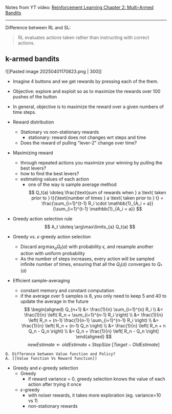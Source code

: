 Notes from YT video: [Reinforcement Learning Chapter 2: Multi-Armed Bandits](https://www.youtube.com/watch?v=9LhNHK1ULxs)

---

Difference between RL and SL:
> RL evaluates actions taken rather than instructing with correct actions.


## k-armed bandits
![[Pasted image 20250401170823.png | 300]]
- Imagine 4 buttons and we get rewards by pressing each of the them. 
- Objective: explore and exploit so as to maximize the rewards over 100 pushes of the button
- In general, objective is to maximize the reward over a given numbers of time steps.

- Reward distribution
	- Stationary vs non-stationary rewards
		- stationary: reward does not changes wrt steps and time
	- Does the reward of pulling "lever-2" change over time?

- Maximizing reward
	- through repeated actions you maximize your winning by pulling the best levers?
	- how to find the best levers?
	- estimating values of each action 
		- one of the way is sample average method
$$
Q_t(a) \doteq \frac{\text{sum of rewards when } a \text{ taken prior to } t}{\text{number of times } a \text{ taken prior to } t} = \frac{\sum_{i=1}^{t-1} R_i \cdot \mathbb{1}_{A_i = a}}{\sum_{i=1}^{t-1} \mathbb{1}_{A_i = a}}
$$

- Greedy action selection rule
$$
A_t \doteq \arg\max\limits_{a} Q_t(a)
$$
- Greedy vs. $\epsilon$-greedy action selection
	- Discard $\arg\max_{a} Q_t(a)$ with probability $\epsilon$, and resample another action with uniform probability 
	- As the number of steps increases, every action will be sampled infinite number of times, ensuring that all the $Q_t(a)$ converges to $Q_*(a)$ 

- Efficient sample-averaging
	- constant memory and constant computation
	- if the average over 5 samples is 8, you only need to keep 5 and 40 to update the average in the future
$$
\begin{aligned}
Q_{n+1} &= \frac{1}{n} \sum_{i=1}^{n} R_i \\
        &= \frac{1}{n} \left( R_n + \sum_{i=1}^{n-1} R_i \right) \\
        &= \frac{1}{n} \left( R_n + (n-1) \frac{1}{n-1} \sum_{i=1}^{n-1} R_i \right) \\
        &= \frac{1}{n} \left( R_n + (n-1) Q_n \right) \\
        &= \frac{1}{n} \left( R_n + n Q_n - Q_n \right) \\
        &= Q_n + \frac{1}{n} \left[ R_n - Q_n \right]
\end{aligned}
$$
$$
{newEstimate} \leftarrow oldEstimate + StepSize\ [Target - OldEstimate]
$$

```ad-question
Q. Difference between Value function and Policy?
A. [[Value function Vs Reward function]]
```


- Greedy and $\epsilon$-greedy selection
	- Greedy
		- if reward variance = 0, greedy selection knows the value of each action after trying it once
	- $\epsilon$-greedy
		- with noiser rewards, it takes more exploration (eg. variance=10 vs 1)
		- non-stationary rewards